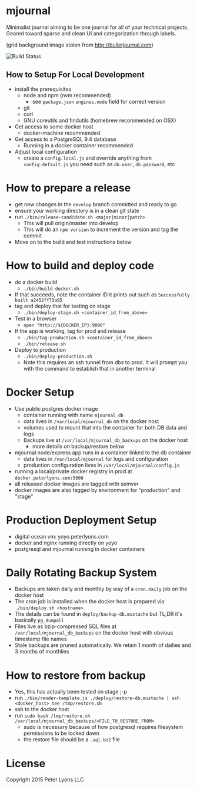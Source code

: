 # mjournal

Minimalist journal aiming to be one journal for all of your technical projects. Geared toward sparse and clean UI and categorization through labels.

(grid background image stolen from http://bulletjournal.com)

![Build Status](https://api.travis-ci.org/focusaurus/mjournal.svg)

## How to Setup For Local Development

- install the prerequisites
  - node and npm (nvm recommended)
    - see `package.json` `engines.node` field for correct version
  - git
  - curl
  - GNU coreutils and findutils (homebrew recommended on OSX)
- Get access to some docker host
  - docker-machine recommended
- Get access to a PostgreSQL 9.4 database
  - Running in a docker container recommended
- Adjust local configuration
  - create a `config.local.js` and override anything from `config.default.js` you need such as `db.user`, `db.password`, etc

# How to prepare a release

- get new changes in the `develop` branch committed and ready to go
- ensure your working directory is in a clean git state
- run `./bin/release-candidate.sh <major|minor|patch>`
  - This will pull origin/master into develop
  - This will do an `npm version` to increment the version and tag the commit
- Move on to the build and test instructions below

# How to build and deploy code

- do a docker build
  - `./bin/build-docker.sh`
- If that succeeds, note the container ID it prints out such as `Successfully built a2452ff73a95`
- tag and deploy that for testing on stage
  - `./bin/deploy-stage.sh <container_id_from_above>`
- Test in a browser
  - `open "http://${DOCKER_IP}:9090"`
- If the app is working, tag for prod and release
  - `./bin/tag-production.sh <container_id_from_above>`
  - `./bin/release.sh`
- Deploy to production
  - `./bin/deploy-production.sh`
  - Note this requires an ssh tunnel from dbs to prod. It will prompt you with the command to establish that in another terminal

# Docker Setup

- Use public postgres docker image
  - container running with name `mjournal_db`
  - data lives in `/var/local/mjournal_db` on the docker host
  - volumes used to mount that into the container for both DB data and logs
  - Backups live at `/var/local/mjournal_db_backups` on the docker host
    - more details on backup/restore below
- mjournal node/express app runs in a container linked to the db container
  - data lives in `/var/local/mjournal` for logs and configuration
  - production configuration lives in `/var/local/mjournal/config.js`
- running a local/private docker registry in prod at `docker.peterlyons.com:5000`
- all released docker images are tagged with semver
- docker images are also tagged by environment for "production" and "stage"

# Production Deployment Setup

- digital ocean vm: yoyo.peterlyons.com
- docker and nginx running directly on yoyo
- postgresql and mjournal running in docker containers

# Daily Rotating Backup System

- Backups are taken daily and monthly by way of a `cron.daily` job on the docker host
- The cron job is installed when the docker host is prepared via `./bin/deploy.sh <hostname>`
- The details can be found in `deploy/backup-db.mustache` but TL;DR it's basically `pg_dumpall`
- Files live as bzip-compressed SQL files at `/var/local/mjournal_db_backups` on the docker host with obvious timestamp file names
- Stale backups are pruned automatically. We retain 1 month of dailies and 3 months of monthlies

# How to restore from backup

- Yes, this has actually been tested on stage ;-p
- run `./bin/render-template.js ./deploy/restore-db.mustache | ssh <docker_host> tee /tmp/restore.sh`
- ssh to the docker host
- run `sudo bash /tmp/restore.sh /var/local/mjournal_db_backups/<FILE_TO_RESTORE_FROM>`
  - sudo is necessary because of how postgresql requires filesystem permissions to be locked down
  - the restore file should be a `.sql.bz2` file

# License

Copyright 2015 Peter Lyons LLC
